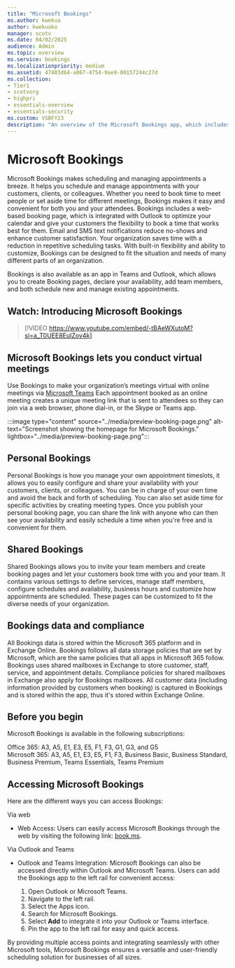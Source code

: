```yaml
---
title: "Microsoft Bookings"
ms.author: kwekua
author: kwekuako
manager: scotv
ms.date: 04/02/2025
audience: Admin
ms.topic: overview
ms.service: bookings
ms.localizationpriority: medium
ms.assetid: 47403d64-a067-4754-9ae9-00157244c27d
ms.collection: 
- Tier1
- scotvorg
- highpri
- essentials-overview
- essentials-security
ms.custom: VSBFY23
description: "An overview of the Microsoft Bookings app, which includes a web-based booking calendar and integrates with Outlook to optimize your staff’s calendar and give your customers flexibility to book appointments."
---
```


# Microsoft Bookings

Microsoft Bookings makes scheduling and managing appointments a breeze. It helps you schedule and manage appointments with your customers, clients, or colleagues. Whether you need to book time to meet people or set aside time for different meetings, Bookings makes it easy and convenient for both you and your attendees. Bookings includes a web-based booking page, which is integrated with Outlook to optimize your calendar and give your customers the flexibility to book a time that works best for them. Email and SMS text notifications reduce no-shows and enhance customer satisfaction. Your organization saves time with a reduction in repetitive scheduling tasks. With built-in flexibility and ability to customize, Bookings can be designed to fit the situation and needs of many different parts of an organization.

Bookings is also available as an app in Teams and Outlook, which allows you to create Booking pages, declare your availability, add team members, and both schedule new and manage existing appointments.

## Watch: Introducing Microsoft Bookings

> [!VIDEO https://www.youtube.com/embed/-tBAeWXutoM?si=a_T0UEE8EuIZov4k]

## Microsoft Bookings lets you conduct virtual meetings

Use Bookings to make your organization’s meetings virtual with online meetings via [Microsoft Teams](https://support.microsoft.com/office/overview-of-the-bookings-app-in-teams-7b8569e1-0c8a-444e-b712-d9968b05110b) Each appointment booked as an online meeting creates a unique meeting link that is sent to attendees so they can join via a web browser, phone dial-in, or the Skype or Teams app.

:::image type="content" source="../media/preview-booking-page.png" alt-text="Screenshot showing the homepage for Microsoft Bookings." lightbox="../media/preview-booking-page.png":::

## Personal Bookings

Personal Bookings is how you manage your own appointment timeslots, it allows you to easily configure and share your availability with your customers, clients, or colleagues. You can be in charge of your own time and avoid the back and forth of scheduling. You can also set aside time for specific activities by creating meeting types. Once you publish your personal booking page, you can share the link with anyone who can then see your availability and easily schedule a time when you're free and is convenient for them.

## Shared Bookings

Shared Bookings allows you to invite your team members and create booking pages and let your customers book time with you and your team. It contains various settings to define services, manage staff members, configure schedules and availability, business hours and customize how appointments are scheduled. These pages can be customized to fit the diverse needs of your organization.

## Bookings data and compliance

All Bookings data is stored within the Microsoft 365 platform and in Exchange Online. Bookings follows all data storage policies that are set by Microsoft, which are the same policies that all apps in Microsoft 365 follow. Bookings uses shared mailboxes in Exchange to store customer, staff, service, and appointment details. Compliance policies for shared mailboxes in Exchange also apply for Bookings mailboxes. All customer data (including information provided by customers when booking) is captured in Bookings and is stored within the app, thus it's stored within Exchange Online.

## Before you begin

Microsoft Bookings is available in the following subscriptions:  

Office 365: A3, A5, E1, E3, E5, F1, F3, G1, G3, and G5  
Microsoft 365: A3, A5, E1, E3, E5, F1, F3, Business Basic, Business Standard, Business Premium, Teams Essentials, Teams Premium

## Accessing Microsoft Bookings

Here are the different ways you can access Bookings:

Via web

- Web Access: Users can easily access Microsoft Bookings through the web by visiting the following link: [book.ms](https://book.ms).

Via Outlook and Teams

- Outlook and Teams Integration: Microsoft Bookings can also be accessed directly within Outlook and Microsoft Teams. Users can add the Bookings app to the left rail for convenient access:

  1. Open Outlook or Microsoft Teams.
  2. Navigate to the left rail.
  3. Select the Apps icon.
  4. Search for Microsoft Bookings.
  5. Select **Add** to integrate it into your Outlook or Teams interface.
  6. Pin the app to the left rail for easy and quick access.

By providing multiple access points and integrating seamlessly with other Microsoft tools, Microsoft Bookings ensures a versatile and user-friendly scheduling solution for businesses of all sizes.

